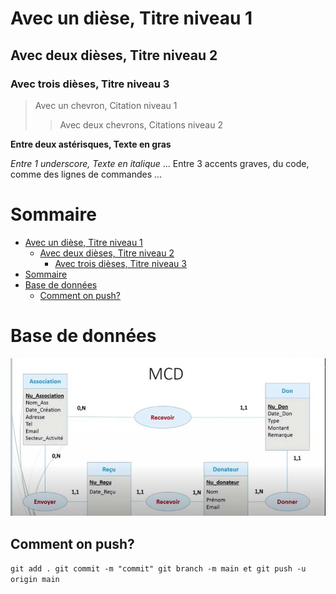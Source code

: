 # Avec un dièse, Titre niveau 1
## Avec deux dièses, Titre niveau 2
### Avec trois dièses, Titre niveau 3

> Avec un chevron, Citation niveau 1
>> Avec deux chevrons, Citations niveau 2

**Entre deux astérisques, Texte en gras**

_Entre 1 underscore, Texte en italique_
...
    Entre 3 accents graves, du code, comme des lignes de commandes
...
# Sommaire
- [Avec un dièse, Titre niveau 1](#avec-un-dièse-titre-niveau-1)
  - [Avec deux dièses, Titre niveau 2](#avec-deux-dièses-titre-niveau-2)
    - [Avec trois dièses, Titre niveau 3](#avec-trois-dièses-titre-niveau-3)
- [Sommaire](#sommaire)
- [Base de données](#base-de-données)
  - [Comment on push?](#comment-on-push)

# Base de données

![mcd](assets/exemple-MCD.jpg)

## Comment on push?
```git add . git commit -m "commit" git branch -m main et git push -u origin main```